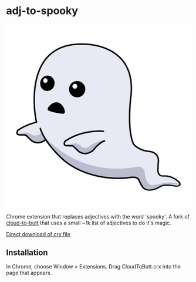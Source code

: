 adj-to-spooky
=============

![](ghost.png)

Chrome extension that replaces adjectives with the word 'spooky'. A fork of [cloud-to-butt](https://github.com/panicsteve/cloud-to-butt) that uses a small ~1k list of adjectives to do it's magic.

[Direct download of crx file](https://github.com/coleww/adj-to-spooky/blob/master/AdjToSpooky.crx?raw=true)

Installation
------------

In Chrome, choose Window > Extensions.  Drag CloudToButt.crx into the page that appears.
